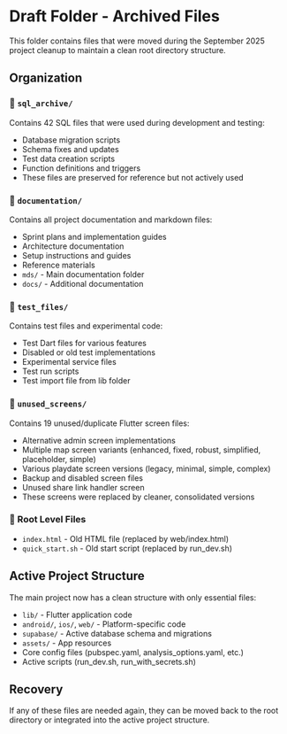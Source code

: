 # Draft Folder - Archived Files

This folder contains files that were moved during the September 2025 project cleanup to maintain a clean root directory structure.

## Organization

### 📁 `sql_archive/`
Contains 42 SQL files that were used during development and testing:
- Database migration scripts
- Schema fixes and updates
- Test data creation scripts
- Function definitions and triggers
- These files are preserved for reference but not actively used

### 📁 `documentation/`
Contains all project documentation and markdown files:
- Sprint plans and implementation guides
- Architecture documentation
- Setup instructions and guides
- Reference materials
- `mds/` - Main documentation folder
- `docs/` - Additional documentation

### 📁 `test_files/`
Contains test files and experimental code:
- Test Dart files for various features
- Disabled or old test implementations
- Experimental service files
- Test run scripts
- Test import file from lib folder

### 📁 `unused_screens/`
Contains 19 unused/duplicate Flutter screen files:
- Alternative admin screen implementations
- Multiple map screen variants (enhanced, fixed, robust, simplified, placeholder, simple)
- Various playdate screen versions (legacy, minimal, simple, complex)
- Backup and disabled screen files
- Unused share link handler screen
- These screens were replaced by cleaner, consolidated versions

### 📁 Root Level Files
- `index.html` - Old HTML file (replaced by web/index.html)
- `quick_start.sh` - Old start script (replaced by run_dev.sh)

## Active Project Structure

The main project now has a clean structure with only essential files:
- `lib/` - Flutter application code
- `android/`, `ios/`, `web/` - Platform-specific code
- `supabase/` - Active database schema and migrations
- `assets/` - App resources
- Core config files (pubspec.yaml, analysis_options.yaml, etc.)
- Active scripts (run_dev.sh, run_with_secrets.sh)

## Recovery

If any of these files are needed again, they can be moved back to the root directory or integrated into the active project structure.
